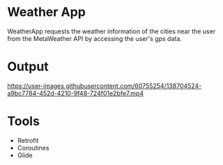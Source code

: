 # Weather App
WeatherApp requests the weather information of the cities near the user from the MetaWeather API by accessing the user's gps data.

# Output

https://user-images.githubusercontent.com/60755254/138704524-a9bc7784-452d-4210-9f48-724f01e2bfe7.mp4

# Tools
+ Retrofit
+ Coroutines 
+ Glide
